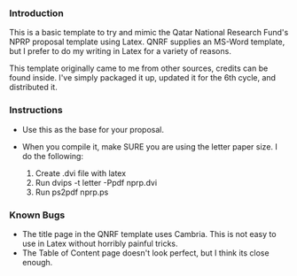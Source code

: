 ### Introduction
This is a basic template to try and mimic the Qatar National Research Fund's
NPRP proposal template using Latex.  QNRF supplies an MS-Word template, but
I prefer to do my writing in Latex for a variety of reasons.

This template originally came to me from other sources, credits can be 
found inside.  I've simply packaged it up, updated it for the 6th cycle,
and distributed it.

### Instructions
* Use this as the base for your proposal.

* When you compile it, make SURE you are using the letter paper size.  I do
the following:
  1. Create .dvi file with latex
  2. Run dvips -t letter -Ppdf nprp.dvi
  3. Run ps2pdf nprp.ps

### Known Bugs
* The title page in the QNRF template uses Cambria.  This is not easy to
use in Latex without horribly painful tricks.
* The Table of Content page doesn't look perfect, but I think its close enough.
